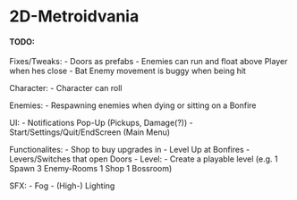 # 2D-Metroidvania
#### TODO:

  Fixes/Tweaks:
    - Doors as prefabs
    - Enemies can run and float above Player when hes close
    - Bat Enemy movement is buggy when being hit

  Character:
    - Character can roll

  Enemies:
    - Respawning enemies when dying or sitting on a Bonfire

  UI:
    - Notifications Pop-Up (Pickups, Damage(?))
    - Start/Settings/Quit/EndScreen (Main Menu)
 
  Functionalites:
    - Shop to buy upgrades in
    - Level Up at Bonfires
    - Levers/Switches that open Doors
    - 
  Level:
    - Create a playable level (e.g. 1 Spawn 3 Enemy-Rooms 1 Shop 1 Bossroom)
    
  SFX:
    - Fog
    - (High-) Lighting
